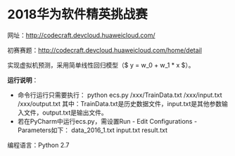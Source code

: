 ﻿# 2018华为软件精英挑战赛

网址：http://codecraft.devcloud.huaweicloud.com/

初赛赛题：http://codecraft.devcloud.huaweicloud.com/home/detail

实现虚拟机预测，采用简单线性回归模型（$ y = w_0 + w_1 * x $）。

**运行说明**：

- 命令行运行只需要执行： python ecs.py /xxx/TrainData.txt /xxx/input.txt /xxx/output.txt
其中：TrainData.txt是历史数据文件，input.txt是其他参数输入文件，output.txt是输出文件。
- 若在PyCharm中运行ecs.py，需设置Run - Edit Configurations - Parameters如下：
data_2016_1.txt input.txt result.txt


编程语言：Python 2.7